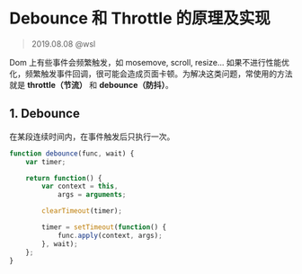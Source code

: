 # Debounce 和 Throttle 的原理及实现

> 2019.08.08 @wsl

Dom 上有些事件会频繁触发，如 mosemove, scroll, resize... 如果不进行性能优化，频繁触发事件回调，很可能会造成页面卡顿。为解决这类问题，常使用的方法就是 **throttle（节流）** 和 **debounce（防抖）**。 

## 1. Debounce

在某段连续时间内，在事件触发后只执行一次。

```javascript
function debounce(func, wait) {
    var timer;

    return function() {
        var context = this,
            args = arguments;

        clearTimeout(timer);

        timer = setTimeout(function() {
            func.apply(context, args);
        }, wait);
    };
}
```

